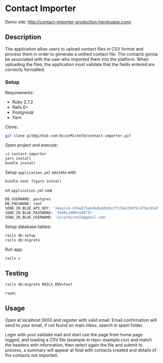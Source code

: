 # Contact Importer

Demo site: http://contact-importer-production.herokuapp.com/


## Description

The application allow users to upload contact files in CSV format and process them in order
to generate a unified contact file. The contacts gonna be associated with the user who imported
them into the platform. When uploading the files, the application must validate that the fields
entered are correctly formatted.

### Setup

Requirements:
- Ruby 2.7.2
- Rails 6+
- Postgresql
- Yarn

Clone:
``` sh
git clone git@github.com:OscarMichelH/contact-importer.git
```

Open project and execute:
``` sh
cd contact-importer
yarn install
bundle install
```

Setup `application.yml` secrets with 
``` sh
bundle exec figaro install
```
on `application.yml` use
``` sh
DB_USERNAME: postgres
DB_PASSWORD: root
SEND_IN_BLUE_API_KEY: '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'
SEND_IN_BLUE_PASSWORD: '5bkRLz9DMsSA0TIC'
SEND_IN_BLUE_USERNAME: 'oscarmichelh@gmail.com'
```


Setup database tables:
``` sh
rails db:setup
rails db:migrate
```
Run app:
``` sh
rails s
```

## Testing
``` sh
rails db:migrate RAILS_ENV=test
```
``` sh
rspec
```

## Usage

Open at localhost:3000 and register with valid email.
Email confirmation will send to your email, if not found on
main inbox, search in spam folder.

Login with your validate mail and start use the page from home page logged, and loading a CSV file (example in repo: example.csv) and match the headers with information, then select again the file and submit to process, a summary will appear at final with contacts created and details of the contacts not imported.

